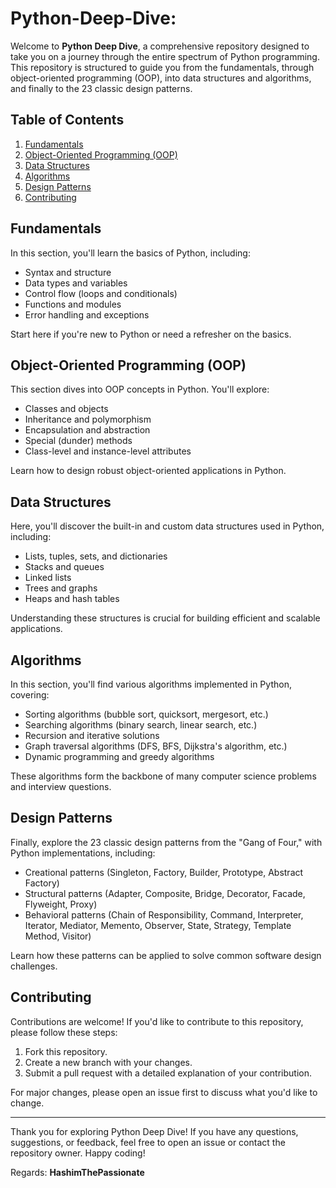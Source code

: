 # Python-Deep-Dive:

Welcome to **Python Deep Dive**, a comprehensive repository designed to take you on a journey through the entire spectrum of Python programming. This repository is structured to guide you from the fundamentals, through object-oriented programming (OOP), into data structures and algorithms, and finally to the 23 classic design patterns.

## Table of Contents
1. [Fundamentals](#fundamentals)
2. [Object-Oriented Programming (OOP)](#object-oriented-programming-oop)
3. [Data Structures](#data-structures)
4. [Algorithms](#algorithms)
5. [Design Patterns](#design-patterns)
6. [Contributing](#contributing)

## Fundamentals
In this section, you'll learn the basics of Python, including:
- Syntax and structure
- Data types and variables
- Control flow (loops and conditionals)
- Functions and modules
- Error handling and exceptions

Start here if you're new to Python or need a refresher on the basics.

## Object-Oriented Programming (OOP)
This section dives into OOP concepts in Python. You'll explore:
- Classes and objects
- Inheritance and polymorphism
- Encapsulation and abstraction
- Special (dunder) methods
- Class-level and instance-level attributes

Learn how to design robust object-oriented applications in Python.

## Data Structures
Here, you'll discover the built-in and custom data structures used in Python, including:
- Lists, tuples, sets, and dictionaries
- Stacks and queues
- Linked lists
- Trees and graphs
- Heaps and hash tables

Understanding these structures is crucial for building efficient and scalable applications.

## Algorithms
In this section, you'll find various algorithms implemented in Python, covering:
- Sorting algorithms (bubble sort, quicksort, mergesort, etc.)
- Searching algorithms (binary search, linear search, etc.)
- Recursion and iterative solutions
- Graph traversal algorithms (DFS, BFS, Dijkstra's algorithm, etc.)
- Dynamic programming and greedy algorithms

These algorithms form the backbone of many computer science problems and interview questions.

## Design Patterns
Finally, explore the 23 classic design patterns from the "Gang of Four," with Python implementations, including:
- Creational patterns (Singleton, Factory, Builder, Prototype, Abstract Factory)
- Structural patterns (Adapter, Composite, Bridge, Decorator, Facade, Flyweight, Proxy)
- Behavioral patterns (Chain of Responsibility, Command, Interpreter, Iterator, Mediator, Memento, Observer, State, Strategy, Template Method, Visitor)

Learn how these patterns can be applied to solve common software design challenges.

## Contributing
Contributions are welcome! If you'd like to contribute to this repository, please follow these steps:
1. Fork this repository.
2. Create a new branch with your changes.
3. Submit a pull request with a detailed explanation of your contribution.

For major changes, please open an issue first to discuss what you'd like to change.

---

Thank you for exploring Python Deep Dive! If you have any questions, suggestions, or feedback, feel free to open an issue or contact the repository owner. Happy coding!

Regards: **HashimThePassionate**
